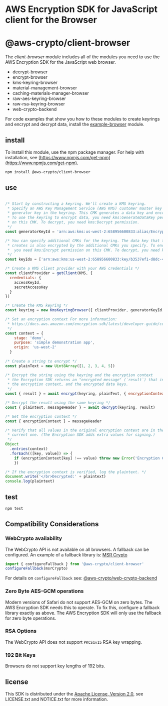 # AWS Encryption SDK for JavaScript client for the Browser

# @aws-crypto/client-browser

The *client-browser* module includes all of the modules you need to use the AWS Encryption SDK for
the JavaScript web browser.

* decrypt-browser
* encrypt-browser
* kms-keyring-browser
* material-management-browser
* caching-materials-manager-browser
* raw-aes-keyring-browser
* raw-rsa-keyring-browser
* web-crypto-backend

For code examples that show you how to these modules to create keyrings and encrypt and decrypt data, install the [example-browser](https://github.com/awslabs/aws-encryption-sdk-javascript/tree/master/modules/example-browser) module. 
## install

To install this module, use the npm package manager. For help with installation, see
[https://www.npmjs.com/get-npm](https://www.npmjs.com/get-npm). 

```sh
npm install @aws-crypto/client-browser
```

## use

```javascript

/* Start by constructing a keyring. We'll create a KMS keyring.
 * Specify an AWS Key Management Service (AWS KMS) customer master key (CMK) to be the
 * generator key in the keyring. This CMK generates a data key and encrypts it. 
 * To use the keyring to encrypt data, you need kms:GenerateDataKey permission 
 * on this CMK. To decrypt, you need kms:Decrypt permission. 
 */
const generatorKeyId = 'arn:aws:kms:us-west-2:658956600833:alias/EncryptDecrypt'

/* You can specify additional CMKs for the keyring. The data key that the generator key
 * creates is also encrypted by the additional CMKs you specify. To encrypt data, 
 *  you need kms:Encrypt permission on this CMK. To decrypt, you need kms:Decrypt permission.
 */ 
const keyIds = ['arn:aws:kms:us-west-2:658956600833:key/b3537ef1-d8dc-4780-9f5a-55776cbb2f7f']

/* Create a KMS client provider with your AWS credentials */
const clientProvider = getClient(KMS, {
  credentials: {
    accessKeyId,
    secretAccessKey
  }
})

/* Create the KMS keyring */
const keyring = new KmsKeyringBrowser({ clientProvider, generatorKeyId, keyIds })

/* Set an encryption context For more information: 
 * https://docs.aws.amazon.com/encryption-sdk/latest/developer-guide/concepts.html#encryption-context
 */
const context = {
    stage: 'demo',
    purpose: 'simple demonstration app',
    origin: 'us-west-2'
  }
 
/* Create a string to encrypt */
const plainText = new Uint8Array([1, 2, 3, 4, 5])

/* Encrypt the string using the keyring and the encryption context 
 * the Encryption SDK returns an "encrypted message" (`result`) that includes the ciphertext, 
 * the encryption context, and the encrypted data keys.
 */ 
const { result } = await encrypt(keyring, plainText, { encryptionContext: context })

/* Decrypt the result using the same keyring */
const { plaintext, messageHeader } = await decrypt(keyring, result)

/* Get the encryption context */
const { encryptionContext } = messageHeader

/* Verify that all values in the original encryption context are in the 
 * current one. (The Encryption SDK adds extra values for signing.) 
 */
Object
  .entries(context)
  .forEach(([key, value]) => {
    if (encryptionContext[key] !== value) throw new Error('Encryption Context does not match expected values')
    })

/* If the encryption context is verified, log the plaintext. */
document.write('</br>Decrypted:' + plaintext)
console.log(plaintext)

```

## test

```sh
npm test
```

## Compatibility Considerations

### WebCrypto availability

The WebCrypto API is not available on all browsers.
A fallback can be configured.
An example of a fallback library is:
[MSR Crypto](https://www.microsoft.com/en-us/research/project/msr-javascript-cryptography-library/)
```javascript
import { configureFallback } from '@aws-crypto/client-browser'
configureFallback(msrCrypto)
```

For details on `configureFallback` see: [@aws-crypto/web-crypto-backend](https://npmjs.com/package/@aws-crypto/web-crypto-backend)

### Zero Byte AES-GCM operations

Modern versions of Safari do not support AES-GCM on zero bytes.
The AWS Encryption SDK needs this to operate.
To fix this, configure a fallback library exactly as above.
The AWS Encryption SDK will only use the fallback for zero byte operations.

### RSA Options

The WebCrypto API does not support `PKCS1v15` RSA key wrapping.

### 192 Bit Keys

Browsers do not support key lengths of 192 bits.

## license

This SDK is distributed under the
[Apache License, Version 2.0](http://www.apache.org/licenses/LICENSE-2.0),
see LICENSE.txt and NOTICE.txt for more information.

